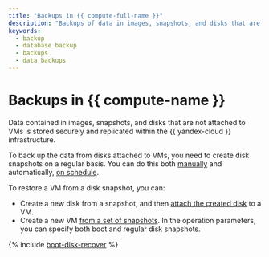 ```yaml
---
title: "Backups in {{ compute-full-name }}"
description: "Backups of data in images, snapshots, and disks that are not attached to instances are stored securely and replicated within the {{ yandex-cloud }} infrastructure. To back up the data from disks attached to an instance, create snapshots of the disks on a regular basis."
keywords:
  - backup
  - database backup
  - backups
  - data backups
---
```


# Backups in {{ compute-name }}

Data contained in images, snapshots, and disks that are not attached to VMs is stored securely and replicated within the {{ yandex-cloud }} infrastructure.

To back up the data from disks attached to VMs, you need to create disk snapshots on a regular basis. You can do this both [manually](../operations/disk-control/create-snapshot.md) and automatically, [on schedule](snapshot-schedule.md).

To restore a VM from a disk snapshot, you can:
* Create a new disk from a snapshot, and then [attach the created disk](../operations/vm-control/vm-attach-disk.md) to a VM.
* Create a new VM [from a set of snapshots](../operations/vm-create/create-from-snapshots.md). In the operation parameters, you can specify both boot and regular disk snapshots.

{% include [boot-disk-recover](../../_includes/compute/boot-disk-recover.md) %}